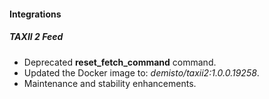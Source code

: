 
#### Integrations
##### TAXII 2 Feed
- Deprecated **reset_fetch_command** command.
- Updated the Docker image to: *demisto/taxii2:1.0.0.19258*.
- Maintenance and stability enhancements.
